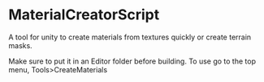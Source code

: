 # MaterialCreatorScript
 A tool for unity to create materials from textures quickly or create terrain masks.

Make sure to put it in an Editor folder before building.
To use go to the top menu, Tools>CreateMaterials

